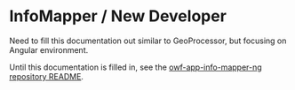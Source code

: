 # InfoMapper / New Developer #

Need to fill this documentation out similar to GeoProcessor, but focusing on Angular environment.

Until this documentation is filled in, see the
[owf-app-info-mapper-ng repository README](https://github.com/OpenWaterFoundation/owf-app-info-mapper-ng).

